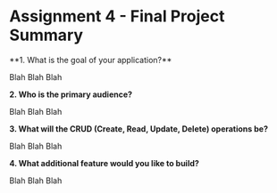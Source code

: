 <h1>Assignment 4 - Final Project Summary</h1>
**1. What is the goal of your application?**

Blah Blah Blah

**2. Who is the primary audience?**

Blah Blah Blah

**3. What will the CRUD (Create, Read, Update, Delete) operations be?**

Blah Blah Blah

**4. What additional feature would you like to build?**

Blah Blah Blah
